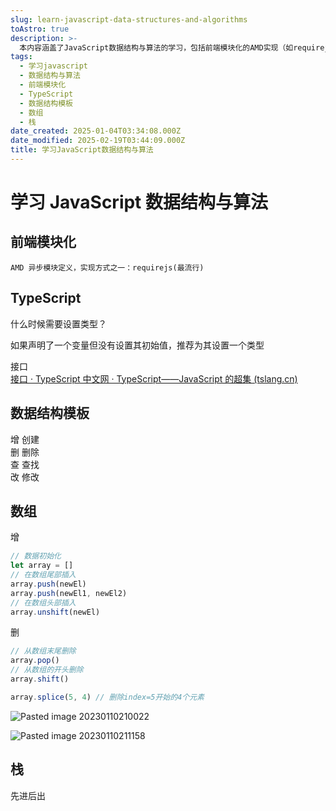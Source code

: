 ```yaml
---
slug: learn-javascript-data-structures-and-algorithms
toAstro: true
description: >-
  本内容涵盖了JavaScript数据结构与算法的学习，包括前端模块化的AMD实现（如requirejs）、TypeScript中的类型设置和接口概念、数据结构的基本操作（增删查改）、数组的操作方法（如push、pop、unshift、shift和splice），以及栈的数据结构特点（先进后出）。此外，还提供了TypeScript中数组操作的示例代码和相关图片链接。
tags:
  - 学习javascript
  - 数据结构与算法
  - 前端模块化
  - TypeScript
  - 数据结构模板
  - 数组
  - 栈
date_created: 2025-01-04T03:34:08.000Z
date_modified: 2025-02-19T03:44:09.000Z
title: 学习JavaScript数据结构与算法
---
```


# 学习 JavaScript 数据结构与算法

## 前端模块化

```
AMD 异步模块定义，实现方式之一：requirejs(最流行)
```

## TypeScript

什么时候需要设置类型？

如果声明了一个变量但没有设置其初始值，推荐为其设置一个类型

接口  
[接口 · TypeScript 中文网 · TypeScript——JavaScript 的超集 (tslang.cn)](<https://www.tslang.cn/docs/handbook/interfaces.html>)

## 数据结构模板

增 创建  
删 删除  
查 查找  
改 修改

## 数组

增

```typescript
// 数据初始化
let array = []
// 在数组尾部插入
array.push(newEl)
array.push(newEl1, newEl2)
// 在数组头部插入
array.unshift(newEl)
```

删

```typescript
// 从数组末尾删除
array.pop()
// 从数组的开头删除
array.shift()
```

```ts
array.splice(5, 4) // 删除index=5开始的4个元素
```

![Pasted image 20230110210022](<https://pictures.kazoottt.top/2024/04/20240407-0b36d51ffeff7c19f392744c5cd5858b.png>)

![Pasted image 20230110211158](<https://pictures.kazoottt.top/2024/04/20240407-c01f559e8d8097e5e5773cf42338283c.png>)

## 栈

先进后出
